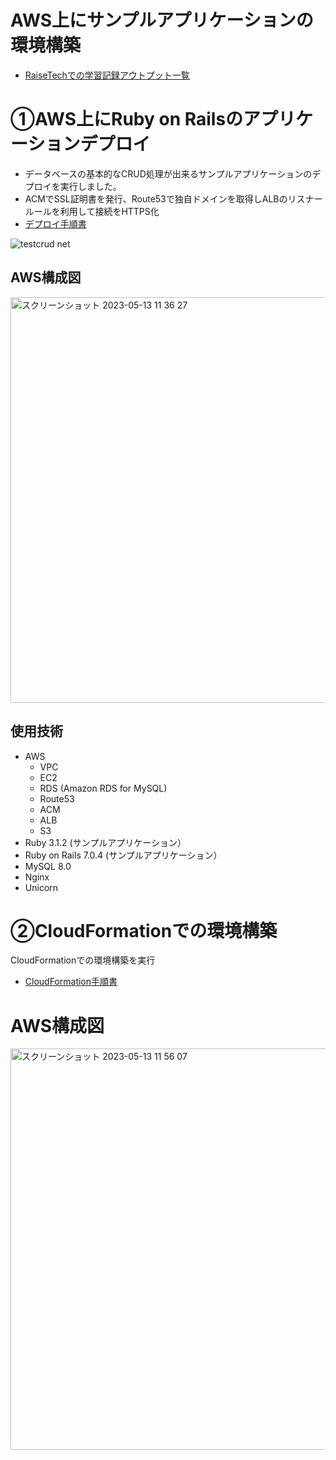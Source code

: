 # AWS上にサンプルアプリケーションの環境構築
- [RaiseTechでの学習記録アウトプット一覧](lecture)
# ①AWS上にRuby on Railsのアプリケーションデプロイ
- データベースの基本的なCRUD処理が出来るサンプルアプリケーションのデプロイを実行しました。　　
- ACMでSSL証明書を発行、Route53で独自ドメインを取得しALBのリスナールールを利用して接続をHTTPS化
- [デプロイ手順書](lecture/lecture05_deproy.md)

![testcrud net](https://github.com/Katsuya-00/RaiseTech_lecture/assets/128438140/8a79c1c5-0010-42b7-84fb-25bd8a6b69d6)



## AWS構成図

<img width="649" alt="スクリーンショット 2023-05-13 11 36 27" src="https://github.com/Katsuya-00/RaiseTech_lecture/assets/128438140/4eefdeaf-4ad9-454f-83be-7956916e2c65">


## 使用技術
- AWS
  - VPC
  - EC2
  - RDS (Amazon RDS for MySQL)
  - Route53
  - ACM
  - ALB
  - S3
- Ruby 3.1.2 (サンプルアプリケーション）
- Ruby on Rails 7.0.4 (サンプルアプリケーション）
- MySQL 8.0
- Nginx
- Unicorn

# ②CloudFormationでの環境構築
CloudFormationでの環境構築を実行
- [CloudFormation手順書](lecture/lecture10_CloudFormation.md)
# AWS構成図

<img width="642" alt="スクリーンショット 2023-05-13 11 56 07" src="https://github.com/Katsuya-00/RaiseTech_lecture/assets/128438140/a50e6782-815d-4d9d-b02b-77db7f86c26d">




